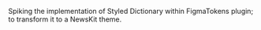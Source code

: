 Spiking the implementation of Styled Dictionary within FigmaTokens plugin; to transform it to a NewsKit theme.